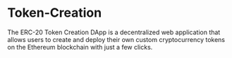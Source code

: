 # Token-Creation
The ERC-20 Token Creation DApp is a decentralized web application that allows users to create and deploy their own custom cryptocurrency tokens on the Ethereum blockchain with just a few clicks.
